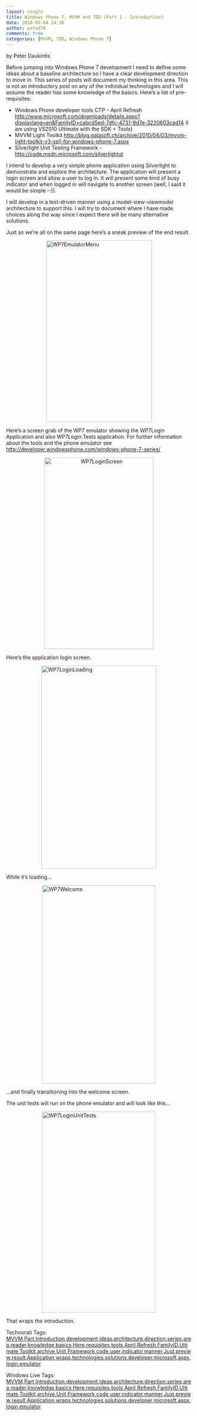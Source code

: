 ```yaml
---
layout: single
title: Windows Phone 7, MVVM and TDD (Part 1 - Introduction)
date: 2010-05-04 14:36
author: peted70
comments: true
categories: [MVVM, TDD, Windows Phone 7]
---
```

<div id="msgcns!4F1B7368284539E5!220" class="bvMsg"><p>by Peter Daukintis</p> <p>Before jumping into Windows Phone 7 development I need to define some ideas about a baseline architecture so I have a clear development direction to move in. This series of posts will document my thinking in this area. This is not an introductory post on any of the individual technologies and I will assume the reader has some knowledge of the basics. Here’s a list of pre-requisites:</p> <ul> <li>Windows Phone developer tools CTP – April Refresh <a title="http://www.microsoft.com/downloads/details.aspx?displaylang=en&amp;FamilyID=cabcd5ed-7dfc-4731-9d7e-3220603cad14" href="http://www.microsoft.com/downloads/details.aspx?displaylang=en&amp;FamilyID=cabcd5ed-7dfc-4731-9d7e-3220603cad14">http://www.microsoft.com/downloads/details.aspx?displaylang=en&amp;FamilyID=cabcd5ed-7dfc-4731-9d7e-3220603cad14</a> (I am using VS2010 Ultimate with the SDK + Tools)  <li>MVVM Light Toolkit <a href="http://blog.galasoft.ch/archive/2010/04/03/mvvm-light-toolkit-v3-sp1-for-windows-phone-7.aspx">http://blog.galasoft.ch/archive/2010/04/03/mvvm-light-toolkit-v3-sp1-for-windows-phone-7.aspx</a>  <li>Silverlight Unit Testing Framework - <a title="http://code.msdn.microsoft.com/silverlightut" href="http://code.msdn.microsoft.com/silverlightut">http://code.msdn.microsoft.com/silverlightut</a></li></ul> <p>I intend to develop a very simple phone application using Silverlight to demonstrate and explore the architecture. The application will present a login screen and allow a user to log in. It will present some kind of busy indicator and when logged in will navigate to another screen (well, I said it would be simple :-)).</p> <p>I will develop in a test-driven manner using a model-view-viewmodel architecture to support this. I will try to document where I have made choices along the way since I expect there will be many alternative solutions.</p> <p>Just so we’re all on the same page here’s a sneak preview of the end result.</p> <p><a href="https://omlweq.bay.livefilestore.com/y1m6DK-8R_VtsSqb9RDOGUReVMj0BpG_D1HWuYaEl-GTMJPCx7VQRQKo_pggb2KkzsdWwldeb0jLbQPHKC68NHSg90N4M4goa46ecWHLMKkqx05q2Er8NFWUa0aVhrYkXOsuJTZUHbV3I7Aw3hK1JM-Fg/WP7EmulatorMenu3.png" rel="WLPP"><img style="display:block;float:none;margin-left:auto;margin-right:auto;border-width:0;" title="WP7EmulatorMenu" border="0" alt="WP7EmulatorMenu" src="https://omlweq.bay.livefilestore.com/y1mXcEaUM5-MwjB2gLK9yINdcGW4i8f9HupZjefHB7e1h4ROg2K8Z1mk5ZPrDDedn8VJ-4ab_fY0hHu3dlBrchbZiChJ30HCwkeq293XEgbshIMI8SBXz8IM2gBppoAIjyD9aNMiRdr-KCc1IVkHStqyA/WP7EmulatorMenu_thumb1.png" width="287" height="492" /></a></p> <p>Here’s a screen grab of the WP7 emulator showing the WP7Login Application and also WP7Login.Tests application. For further information about the tools and the phone emulator see <a title="http://developer.windowsphone.com/windows-phone-7-series/" href="http://developer.windowsphone.com/windows-phone-7-series/">http://developer.windowsphone.com/windows-phone-7-series/</a></p> <p align="center"><a href="https://omlweq.bay.livefilestore.com/y1mkexNFFIkENoo3wbH0IPbDrHEwpRayS7rQ7BtHWxyE3RM9x-wrOeH0DYWon29E8jrNB7Tx8_cfyDgsyQ0RKoQ89XWpSz3f8XCSUKpH-E7OK8DO4UEiOVL3mAoRZKGd1NcuXGWtTrhoTrklz9mMgQBYA/WP7LoginScreen4.png" rel="WLPP"><img style="display:inline;border-width:0;" title="WP7LoginScreen" border="0" alt="WP7LoginScreen" src="https://omlweq.bay.livefilestore.com/y1m5TJAOBHaoRNVwRknpZ_WIxHN6nwxuJMfA8qIvlELcZrP_-Y8nYROggZO5bENW_hRAO28aKcJqVe_4aSBt2k6-ZfqVN0LofVxU3gVEEDL-K5iURLKJACL1417Fc0Y0PjOR7XyUqmaopF2GEVIKljGoQ/WP7LoginScreen_thumb2.png" width="297" height="519" /></a> </p> <p></p> <p>Here’s the application login screen.</p> <p><a href="http://peted.azurewebsites.net/wp-content/uploads/2010/09/wp7loginloading4.png" rel="WLPP"><img style="display:block;float:none;margin-left:auto;margin-right:auto;border-width:0;" title="WP7LoginLoading" border="0" alt="WP7LoginLoading" src="http://peted.azurewebsites.net/wp-content/uploads/2010/09/wp7loginloading4.png?w=169" width="312" height="550" /></a> </p> <p>While it’s loading…</p> <p><a href="http://babaandthepigman.files.wordpress.com/2010/05/wp7welcome4.png" rel="WLPP"><img style="display:block;float:none;margin-left:auto;margin-right:auto;border-width:0;" title="WP7Welcome" border="0" alt="WP7Welcome" src="http://babaandthepigman.files.wordpress.com/2010/05/wp7welcome4.png?w=171" width="308" height="537" /></a> </p> <p>…and finally transitioning into the welcome screen.</p> <p>The unit tests will run on the phone emulator and will look like this…</p> <p><a href="http://babaandthepigman.files.wordpress.com/2010/05/wp7loginunittests4.png" rel="WLPP"><img style="display:block;float:none;margin-left:auto;margin-right:auto;border-width:0;" title="WP7LoginUnitTests" border="0" alt="WP7LoginUnitTests" src="http://babaandthepigman.files.wordpress.com/2010/05/wp7loginunittests4.png?w=168" width="308" height="545" /></a> </p> <p>That wraps the introduction.</p> <p></p>Technorati Tags: <a href="http://technorati.com/tags/MVVM" rel="tag">MVVM</a>,<a href="http://technorati.com/tags/Part" rel="tag">Part</a>,<a href="http://technorati.com/tags/Introduction" rel="tag">Introduction</a>,<a href="http://technorati.com/tags/development" rel="tag">development</a>,<a href="http://technorati.com/tags/ideas" rel="tag">ideas</a>,<a href="http://technorati.com/tags/architecture" rel="tag">architecture</a>,<a href="http://technorati.com/tags/direction" rel="tag">direction</a>,<a href="http://technorati.com/tags/series" rel="tag">series</a>,<a href="http://technorati.com/tags/area" rel="tag">area</a>,<a href="http://technorati.com/tags/reader" rel="tag">reader</a>,<a href="http://technorati.com/tags/knowledge" rel="tag">knowledge</a>,<a href="http://technorati.com/tags/basics" rel="tag">basics</a>,<a href="http://technorati.com/tags/Here" rel="tag">Here</a>,<a href="http://technorati.com/tags/requisites" rel="tag">requisites</a>,<a href="http://technorati.com/tags/tools" rel="tag">tools</a>,<a href="http://technorati.com/tags/April" rel="tag">April</a>,<a href="http://technorati.com/tags/Refresh" rel="tag">Refresh</a>,<a href="http://technorati.com/tags/FamilyID" rel="tag">FamilyID</a>,<a href="http://technorati.com/tags/Ultimate" rel="tag">Ultimate</a>,<a href="http://technorati.com/tags/Toolkit" rel="tag">Toolkit</a>,<a href="http://technorati.com/tags/archive" rel="tag">archive</a>,<a href="http://technorati.com/tags/Unit" rel="tag">Unit</a>,<a href="http://technorati.com/tags/Framework" rel="tag">Framework</a>,<a href="http://technorati.com/tags/code" rel="tag">code</a>,<a href="http://technorati.com/tags/user" rel="tag">user</a>,<a href="http://technorati.com/tags/indicator" rel="tag">indicator</a>,<a href="http://technorati.com/tags/manner" rel="tag">manner</a>,<a href="http://technorati.com/tags/Just" rel="tag">Just</a>,<a href="http://technorati.com/tags/preview" rel="tag">preview</a>,<a href="http://technorati.com/tags/result" rel="tag">result</a>,<a href="http://technorati.com/tags/Application" rel="tag">Application</a>,<a href="http://technorati.com/tags/wraps" rel="tag">wraps</a>,<a href="http://technorati.com/tags/technologies" rel="tag">technologies</a>,<a href="http://technorati.com/tags/solutions" rel="tag">solutions</a>,<a href="http://technorati.com/tags/developer" rel="tag">developer</a>,<a href="http://technorati.com/tags/microsoft" rel="tag">microsoft</a>,<a href="http://technorati.com/tags/aspx" rel="tag">aspx</a>,<a href="http://technorati.com/tags/login" rel="tag">login</a>,<a href="http://technorati.com/tags/emulator" rel="tag">emulator</a><br /> <p></p>Windows Live Tags: <a href="http://windows.live.com/connect/tag/MVVM" rel="clubhouseTag">MVVM</a>,<a href="http://windows.live.com/connect/tag/Part" rel="clubhouseTag">Part</a>,<a href="http://windows.live.com/connect/tag/Introduction" rel="clubhouseTag">Introduction</a>,<a href="http://windows.live.com/connect/tag/development" rel="clubhouseTag">development</a>,<a href="http://windows.live.com/connect/tag/ideas" rel="clubhouseTag">ideas</a>,<a href="http://windows.live.com/connect/tag/architecture" rel="clubhouseTag">architecture</a>,<a href="http://windows.live.com/connect/tag/direction" rel="clubhouseTag">direction</a>,<a href="http://windows.live.com/connect/tag/series" rel="clubhouseTag">series</a>,<a href="http://windows.live.com/connect/tag/area" rel="clubhouseTag">area</a>,<a href="http://windows.live.com/connect/tag/reader" rel="clubhouseTag">reader</a>,<a href="http://windows.live.com/connect/tag/knowledge" rel="clubhouseTag">knowledge</a>,<a href="http://windows.live.com/connect/tag/basics" rel="clubhouseTag">basics</a>,<a href="http://windows.live.com/connect/tag/Here" rel="clubhouseTag">Here</a>,<a href="http://windows.live.com/connect/tag/requisites" rel="clubhouseTag">requisites</a>,<a href="http://windows.live.com/connect/tag/tools" rel="clubhouseTag">tools</a>,<a href="http://windows.live.com/connect/tag/April" rel="clubhouseTag">April</a>,<a href="http://windows.live.com/connect/tag/Refresh" rel="clubhouseTag">Refresh</a>,<a href="http://windows.live.com/connect/tag/FamilyID" rel="clubhouseTag">FamilyID</a>,<a href="http://windows.live.com/connect/tag/Ultimate" rel="clubhouseTag">Ultimate</a>,<a href="http://windows.live.com/connect/tag/Toolkit" rel="clubhouseTag">Toolkit</a>,<a href="http://windows.live.com/connect/tag/archive" rel="clubhouseTag">archive</a>,<a href="http://windows.live.com/connect/tag/Unit" rel="clubhouseTag">Unit</a>,<a href="http://windows.live.com/connect/tag/Framework" rel="clubhouseTag">Framework</a>,<a href="http://windows.live.com/connect/tag/code" rel="clubhouseTag">code</a>,<a href="http://windows.live.com/connect/tag/user" rel="clubhouseTag">user</a>,<a href="http://windows.live.com/connect/tag/indicator" rel="clubhouseTag">indicator</a>,<a href="http://windows.live.com/connect/tag/manner" rel="clubhouseTag">manner</a>,<a href="http://windows.live.com/connect/tag/Just" rel="clubhouseTag">Just</a>,<a href="http://windows.live.com/connect/tag/preview" rel="clubhouseTag">preview</a>,<a href="http://windows.live.com/connect/tag/result" rel="clubhouseTag">result</a>,<a href="http://windows.live.com/connect/tag/Application" rel="clubhouseTag">Application</a>,<a href="http://windows.live.com/connect/tag/wraps" rel="clubhouseTag">wraps</a>,<a href="http://windows.live.com/connect/tag/technologies" rel="clubhouseTag">technologies</a>,<a href="http://windows.live.com/connect/tag/solutions" rel="clubhouseTag">solutions</a>,<a href="http://windows.live.com/connect/tag/developer" rel="clubhouseTag">developer</a>,<a href="http://windows.live.com/connect/tag/microsoft" rel="clubhouseTag">microsoft</a>,<a href="http://windows.live.com/connect/tag/aspx" rel="clubhouseTag">aspx</a>,<a href="http://windows.live.com/connect/tag/login" rel="clubhouseTag">login</a>,<a href="http://windows.live.com/connect/tag/emulator" rel="clubhouseTag">emulator</a>  </div>
